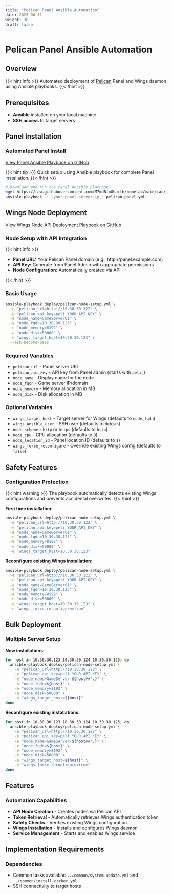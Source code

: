 ```yaml
---
title: "Pelican Panel Ansible Automation"
date: 2025-06-11
weight: 30
draft: false
---
```


# Pelican Panel Ansible Automation

## Overview

{{< hint info >}}
Automated deployment of <a href="https://pelican.dev">Pelican</a> Panel and Wings daemon using Ansible playbooks.
{{< /hint >}}

## Prerequisites

- **Ansible** installed on your local machine
- **SSH access** to target servers 

## Panel Installation

### Automated Panel Install
[View Panel Ansible Playbook on GitHub](https://github.com/M7mdBinGhaith/homelab/blob/main/iac/ansible/install/pelican-panel.yml)

{{< hint tip >}}
Quick setup using Ansible playbook for complete Panel installation.
{{< /hint >}}

```bash
# Download and run the Panel Ansible playbook
wget https://raw.githubusercontent.com/M7mdBinGhaith/homelab/main/iac/ansible/install/pelican-panel.yml
ansible-playbook -i "your-panel-server-ip," pelican-panel.yml
```



## Wings Node Deployment

[View Wings Node API Deployment Playbook on GitHub](https://github.com/M7mdBinGhaith/homelab/blob/main/iac/ansible/deploy/pelican-node-setup.yml)

### Node Setup with API Integration

{{< hint info >}}
<ul>
<li><b>Panel URL:</b> Your Pelican Panel domain (e.g., http://panel.example.com)</li>
<li><b>API Key:</b> Generate from Panel Admin with appropriate permissions</li>
<li><b>Node Configuration:</b> Automatically created via API</li>
</ul>
{{< /hint >}}

### Basic Usage

```bash
ansible-playbook deploy/pelican-node-setup.yml \
  -e "pelican_url=http://10.30.30.122" \
  -e "pelican_api_key=peli_YOUR_API_KEY" \
  -e "node_name=GameServer01" \
  -e "node_fqdn=10.30.30.123" \
  -e "node_memory=8192" \
  -e "node_disk=50000" \
  -e "wings_target_host=10.30.30.123" \
  --ask-become-pass
```

### Required Variables

- `pelican_url` - Panel server URL
- `pelican_api_key` - API key from Panel admin (starts with `peli_`)
- `node_name` - Display name for the node
- `node_fqdn` - Game server IP/domain
- `node_memory` - Memory allocation in MB
- `node_disk` - Disk allocation in MB

### Optional Variables

- `wings_target_host` - Target server for Wings (defaults to `node_fqdn`)
- `wings_ansible_user` - SSH user (defaults to `debian`)
- `node_scheme` - `http` or `https` (defaults to `http`)
- `node_cpu` - CPU allocation (defaults to `0`)
- `node_location_id` - Panel location ID (defaults to `1`)
- `wings_force_reconfigure` - Override existing Wings config (defaults to `false`)

## Safety Features

### Configuration Protection

{{< hint warning >}}
The playbook automatically detects existing Wings configurations and prevents accidental overwrites.
{{< /hint >}}

**First time installation:**
```bash
ansible-playbook deploy/pelican-node-setup.yml \
  -e "pelican_url=http://10.30.30.122" \
  -e "pelican_api_key=peli_YOUR_API_KEY" \
  -e "node_name=GameServer01" \
  -e "node_fqdn=10.30.30.123" \
  -e "node_memory=8192" \
  -e "node_disk=50000" \
  -e "wings_target_host=10.30.30.123"
```

**Reconfigure existing Wings installation:**
```bash
ansible-playbook deploy/pelican-node-setup.yml \
  -e "pelican_url=http://10.30.30.122" \
  -e "pelican_api_key=peli_YOUR_API_KEY" \
  -e "node_name=GameServer01" \
  -e "node_fqdn=10.30.30.123" \
  -e "node_memory=8192" \
  -e "node_disk=50000" \
  -e "wings_target_host=10.30.30.123" \
  -e "wings_force_reconfigure=true"
```

## Bulk Deployment

### Multiple Server Setup

**New installations:**
```bash
for host in 10.30.30.123 10.30.30.124 10.30.30.125; do
  ansible-playbook deploy/pelican-node-setup.yml \
    -e "pelican_url=http://10.30.30.122" \
    -e "pelican_api_key=peli_YOUR_API_KEY" \
    -e "node_name=GameServer-${host##*.}" \
    -e "node_fqdn=${host}" \
    -e "node_memory=8192" \
    -e "node_disk=50000" \
    -e "wings_target_host=${host}"
done
```

**Reconfigure existing installations:**
```bash
for host in 10.30.30.123 10.30.30.124 10.30.30.125; do
  ansible-playbook deploy/pelican-node-setup.yml \
    -e "pelican_url=http://10.30.30.122" \
    -e "pelican_api_key=peli_YOUR_API_KEY" \
    -e "node_name=GameServer-${host##*.}" \
    -e "node_fqdn=${host}" \
    -e "node_memory=8192" \
    -e "node_disk=50000" \
    -e "wings_target_host=${host}" \
    -e "wings_force_reconfigure=true"
done
```

## Features

### Automation Capabilities

- **API Node Creation** - Creates nodes via Pelican API
- **Token Retrieval** - Automatically retrieves Wings authentication token
- **Safety Checks** - Verifies existing Wings configuration
- **Wings Installation** - Installs and configures Wings daemon
- **Service Management** - Starts and enables Wings service


## Implementation Requirements

### Dependencies

- Common tasks available: `../common/system-update.yml` and `../common/install-docker.yml`
- SSH connectivity to target hosts

